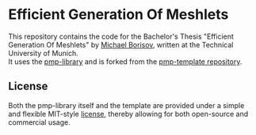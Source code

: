 # Efficient Generation Of Meshlets

This repository contains the code for the Bachelor's Thesis "Efficient Generation Of Meshlets" by [Michael Borisov](mailto:ge96jab@mytum.de), written at the Technical University of Munich. <br />
It uses the [pmp-library](https://github.com/pmp-library/pmp-library) and is forked from the [pmp-template repository](https://github.com/pmp-library/pmp-template).

## License

Both the pmp-library itself and the template are provided under a simple and flexible MIT-style
[license](https://github.com/pmp-library/pmp-template/blob/master/LICENSE.txt),
thereby allowing for both open-source and commercial usage.
